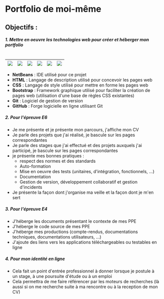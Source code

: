 # Portfolio de moi-même
## Objectifs :
##### 1. Mettre en oeuvre les technologies web pour créer et héberger mon portfolio   
#
| ![](https://img.icons8.com/windows/48/000000/netbeans.png) | ![](https://img.icons8.com/color/48/000000/html-5.png) | ![](https://img.icons8.com/color/48/000000/css3.png) | ![](https://img.icons8.com/color/48/000000/bootstrap.png) | ![](https://img.icons8.com/color/48/000000/git.png) | ![](https://img.icons8.com/ios-filled/48/000000/github.png) |
| ----- | ----- | ----- | ----- | ----- | ----- |

 - **NetBeans** : IDE utilisé pour ce projet
 - **HTML** : Langage de description utilisé pour concevoir les pages web
 - **CSS** : Langage de style utilisé pour mettre en forme les pages web
 - **Bootstrap** : Framework graphique utilisé pour faciliter la création de pages web (utilisation d'une base de règles CSS existantes)
 - **Git** : Logiciel  de gestion de version
 - **GitHub** : Forge logicielle en ligne utilisant Git

##### 2. Pour l'épreuve E6
 - Je me présente et je présente mon parcours, j'affiche mon CV
 - Je parle des projets que j'ai réalisé, je bascule sur les pages correspondantes
 - Je parle des stages que j'ai effectué et des projets auxquels j'ai participé, je bascule sur les pages correspondantes
 - je présente mes bonnes pratiques :
    - respect des normes et des standards
    - Auto-formation
    - Mise en oeuvre des tests (unitaires, d'intégration, fonctionnels, ...)
    - Documentation
    - Gestion de version, développement collaboratif et gestion d'incidents
 - Je présente la façon dont j'organise ma veille et la façon dont je m'en sert

##### 3. Pour l'épreuve E4
 - J'héberge les documents présentant le contexte de mes PPE
 - J'héberge le code source de mes PPE
 - J'héberge mes productions (compte-rendus, documentations techniques, documentations utilisateurs, ...)
 - J'ajoute des liens vers les applications téléchargeables ou testables en ligne

##### 4. Pour mon identité en ligne
 - Cela fait un point d'entrée professionnel à donner lorsque je postule à un stage, à une poursuite d'étude ou à un emploi
 - Cela permettra de me faire référencer par les moteurs de recherches (là aussi si on me recherche suite à ma rencontre ou à la reception de mon CV)
